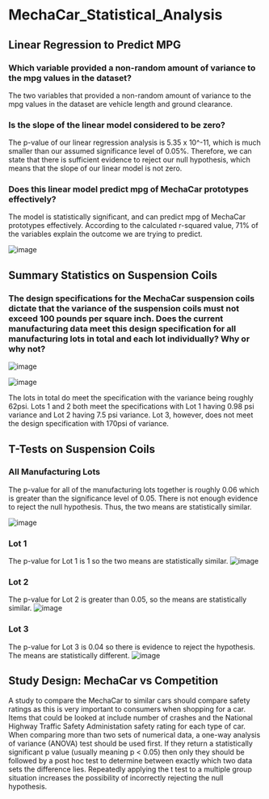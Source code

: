 # MechaCar_Statistical_Analysis



## Linear Regression to Predict MPG

### Which variable provided a non-random amount of variance to the mpg values in the dataset? 

The two variables that provided a non-random amount of variance to the mpg values in the dataset are vehicle length and ground clearance.

### Is the slope of the linear model considered to be zero?
The p-value of our linear regression analysis is 5.35 x 10^-11, which is much smaller than our assumed significance level of 0.05%. Therefore, we can state that there is sufficient evidence to reject our null hypothesis, which means that the slope of our linear model is not zero.

### Does this linear model predict mpg of MechaCar prototypes effectively?

The model is statistically significant, and can predict mpg of MechaCar prototypes effectively. According to the calculated r-squared value, 71% of the variables explain the outcome we are trying to predict.

![image](https://user-images.githubusercontent.com/114033254/227614402-6c05a2d3-2449-42da-8684-9535a04b8f2b.png)

## Summary Statistics on Suspension Coils

### The design specifications for the MechaCar suspension coils dictate that the variance of the suspension coils must not exceed 100 pounds per square inch. Does the current manufacturing data meet this design specification for all manufacturing lots in total and each lot individually? Why or why not?

![image](https://user-images.githubusercontent.com/114033254/227620814-47a33246-6d0c-4b2f-a9d8-7cd9de253abf.png)

![image](https://user-images.githubusercontent.com/114033254/227620844-ce11c8d4-9a6c-4e59-8540-6008f3c175d5.png)

The lots in total do meet the specification with the variance being roughly 62psi. Lots 1 and 2 both meet the specifications with Lot 1 having 0.98 psi variance and Lot 2 having 7.5 psi variance. Lot 3, however, does not meet the design specification with 170psi of variance.

## T-Tests on Suspension Coils

### All Manufacturing Lots

The p-value for all of the manufacturing lots together is roughly 0.06 which is greater than the significance level of 0.05. There is not enough evidence to reject the null hypothesis. Thus, the two means are statistically similar.

![image](https://user-images.githubusercontent.com/114033254/227627776-a0fc754f-bb62-44cd-b257-3bced66d03f8.png)

### Lot 1

The p-value for Lot 1 is 1 so the two means are statistically similar.
![image](https://user-images.githubusercontent.com/114033254/227628111-07b0e732-8c17-4045-9ce9-643675159c0e.png)

### Lot 2

The p-value for Lot 2 is greater than 0.05, so the means are statistically similar.
![image](https://user-images.githubusercontent.com/114033254/227628341-638ed52e-7684-4897-8e38-3e0832233005.png)

### Lot 3

The p-value for Lot 3 is 0.04 so there is evidence to reject the hypothesis. The means are statistically different.
![image](https://user-images.githubusercontent.com/114033254/227628527-43c1c913-182b-4cf3-9942-4ccd6e9b29f5.png)


## Study Design: MechaCar vs Competition

A study to compare the MechaCar to similar cars should compare safety ratings as this is very important to consumers when shopping for a car. Items that could be looked at include number of crashes and the National Highway Traffic Safety Administation safety rating for each type of car. When comparing more than two sets of numerical data, a one-way analysis of variance (ANOVA) test should be used first. If they return a statistically significant p value (usually meaning p < 0.05) then only they should be followed by a post hoc test to determine between exactly which two data sets the difference lies. Repeatedly applying the t test to a multiple group situation increases the possibility of incorrectly rejecting the null hypothesis.
